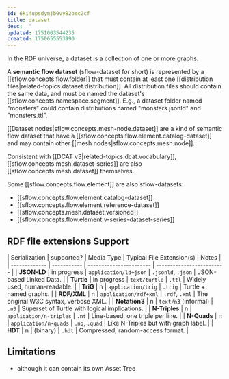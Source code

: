 ```yaml
---
id: 6ki4upsdymjb9vy82oec2cf
title: dataset
desc: ''
updated: 1751003544235
created: 1750655553990
---
```


In the RDF universe, a dataset is a collection of one or more graphs. 

A **semantic flow dataset** (sflow-dataset for short) is represented by a [[sflow.concepts.flow.folder]] that must contain at least one [[distribution files|related-topics.dataset.distribution]]. All distribution files should contain the same data, and must be named the dataset's [[sflow.concepts.namespace.segment]]. E.g., a dataset folder named "monsters" could contain distributions named "monsters.jsonld" and "monsters.ttl". 

[[Dataset nodes|sflow.concepts.mesh-node.dataset]] are a kind of semantic flow dataset that have a [[sflow.concepts.flow.element.catalog-dataset]] and may contain other [[mesh nodes|sflow.concepts.mesh.node]].

Consistent with [[DCAT v3|related-topics.dcat.vocabulary]], [[sflow.concepts.mesh.dataset-series]] are also [[sflow.concepts.mesh.dataset]] themselves.

Some [[sflow.concepts.flow.element]] are also sflow-datasets: 
- [[sflow.concepts.flow.element.catalog-dataset]]
- [[sflow.concepts.flow.element.reference-dataset]]
- [[sflow.concepts.mesh.dataset.versioned]]
- [[sflow.concepts.flow.element.v-series-dataset-series]]



## RDF file extensions Support

| Serialization | supported?  | Media Type              | Typical File Extension(s) | Notes                                         |
| ------------- | ----------- | ----------------------- | ------------------------- |
| **JSON-LD**   | in progress | `application/ld+json`   | `.jsonld`, `.json`        | JSON-based Linked Data.                       |
| **Turtle**    | in progress | `text/turtle`           | `.ttl`                    | Widely used, human-readable.                  |
| **TriG**      | n           | `application/trig`      | `.trig`                   | Turtle + named graphs.                        |
| **RDF/XML**   | n           | `application/rdf+xml`   | `.rdf`, `.xml`            | The original W3C syntax, verbose XML.         |
| **Notation3** | n           | `text/n3` (informal)    | `.n3`                     | Superset of Turtle with logical implications. |
| **N-Triples** | n           | `application/n-triples` | `.nt`                     | Line-based, one triple per line.              |
| **N-Quads**   | n           | `application/n-quads`   | `.nq`, `.quad`            | Like N-Triples but with graph label.          |
| **HDT**       | n           | (binary)                | `.hdt`                    | Compressed, random-access format.             |


## Limitations

- although it can contain its own Asset Tree